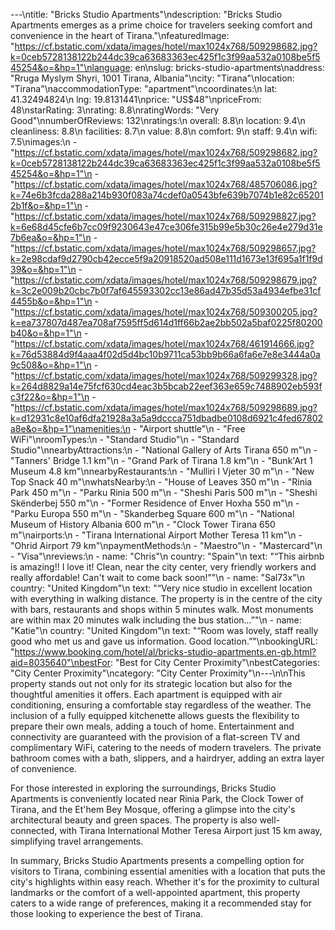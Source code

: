 ---\ntitle: "Bricks Studio Apartments"\ndescription: "Bricks Studio Apartments emerges as a prime choice for travelers seeking comfort and convenience in the heart of Tirana."\nfeaturedImage: "https://cf.bstatic.com/xdata/images/hotel/max1024x768/509298682.jpg?k=0ceb5728138122b244dc39ca63683363ec425f1c3f99aa532a0108be5f545254&o=&hp=1"\nlanguage: en\nslug: bricks-studio-apartments\naddress: "Rruga Myslym Shyri, 1001 Tirana, Albania"\ncity: "Tirana"\nlocation: "Tirana"\naccommodationType: "apartment"\ncoordinates:\n  lat: 41.32494824\n  lng: 19.8131441\nprice: "US$48"\npriceFrom: 48\nstarRating: 3\nrating: 8.8\nratingWords: "Very Good"\nnumberOfReviews: 132\nratings:\n  overall: 8.8\n  location: 9.4\n  cleanliness: 8.8\n  facilities: 8.7\n  value: 8.8\n  comfort: 9\n  staff: 9.4\n  wifi: 7.5\nimages:\n  - "https://cf.bstatic.com/xdata/images/hotel/max1024x768/509298682.jpg?k=0ceb5728138122b244dc39ca63683363ec425f1c3f99aa532a0108be5f545254&o=&hp=1"\n  - "https://cf.bstatic.com/xdata/images/hotel/max1024x768/485706086.jpg?k=74e6b3fcda288a214b930f083a74cdef0a0543bfe639b7074b1e82c652012b1f&o=&hp=1"\n  - "https://cf.bstatic.com/xdata/images/hotel/max1024x768/509298827.jpg?k=6e68d45cfe6b7cc09f9230643e47ce306fe315b99e5b30c26e4e279d31e7b6ea&o=&hp=1"\n  - "https://cf.bstatic.com/xdata/images/hotel/max1024x768/509298657.jpg?k=2e98cdaf9d2790cb42ecce5f9a20918520ad508e111d1673e13f695a1f1f9d39&o=&hp=1"\n  - "https://cf.bstatic.com/xdata/images/hotel/max1024x768/509298679.jpg?k=3c2e009b20cbc7b0f7af645593302cc13e86ad47b35d53a4934efbe31cf4455b&o=&hp=1"\n  - "https://cf.bstatic.com/xdata/images/hotel/max1024x768/509300205.jpg?k=ea737807d487ea708af7595ff5d614d1ff66b2ae2bb502a5baf0225f80200b40&o=&hp=1"\n  - "https://cf.bstatic.com/xdata/images/hotel/max1024x768/461914666.jpg?k=76d53884d9f4aaa4f02d5d4bc10b9711ca53bb9b66a6fa6e7e8e3444a0a9c508&o=&hp=1"\n  - "https://cf.bstatic.com/xdata/images/hotel/max1024x768/509299328.jpg?k=264d8829a14e75fcf630cd4eac3b5bcab22eef363e659c7488902eb593fc3f22&o=&hp=1"\n  - "https://cf.bstatic.com/xdata/images/hotel/max1024x768/509298689.jpg?k=d12931c8e10af6dfa21928a3a5a9dccca751dbadbe0108d6921c4fed67802a8e&o=&hp=1"\namenities:\n  - "Airport shuttle"\n  - "Free WiFi"\nroomTypes:\n  - "Standard Studio"\n  - "Standard Studio"\nnearbyAttractions:\n  - "National Gallery of Arts Tirana 650 m"\n  - "Tanners' Bridge 1.1 km"\n  - "Grand Park of Tirana 1.8 km"\n  - "Bunk'Art 1 Museum 4.8 km"\nnearbyRestaurants:\n  - "Mulliri I Vjeter 30 m"\n  - "New Top Snack 40 m"\nwhatsNearby:\n  - "House of Leaves 350 m"\n  - "Rinia Park 450 m"\n  - "Parku Rinia 500 m"\n  - "Sheshi Paris 500 m"\n  - "Sheshi Skënderbej 550 m"\n  - "Former Residence of Enver Hoxha 550 m"\n  - "Parku Europa 550 m"\n  - "Skanderbeg Square 600 m"\n  - "National Museum of History Albania 600 m"\n  - "Clock Tower Tirana 650 m"\nairports:\n  - "Tirana International Airport Mother Teresa 11 km"\n  - "Ohrid Airport 79 km"\npaymentMethods:\n  - "Maestro"\n  - "Mastercard"\n  - "Visa"\nreviews:\n  - name: "Chris"\n    country: "Spain"\n    text: "“This airbnb is amazing!! I love it!
Clean, near the city center, very friendly workers
and really affordable! Can't wait to come back soon!”"\n  - name: "Sal73x"\n    country: "United Kingdom"\n    text: "“Very nice studio in excellent location with everything in walking distance.
The property is in the centre of the city with bars, restaurants and shops within 5 minutes walk.
Most monuments are within max 20 minutes walk including the bus station...”"\n  - name: "Katie"\n    country: "United Kingdom"\n    text: "“Room was lovely, staff really good who met us and gave us information. Good location.”"\nbookingURL: "https://www.booking.com/hotel/al/bricks-studio-apartments.en-gb.html?aid=8035640"\nbestFor: "Best for City Center Proximity"\nbestCategories: "City Center Proximity"\ncategory: "City Center Proximity"\n---\n\nThis property stands out not only for its strategic location but also for the thoughtful amenities it offers. Each apartment is equipped with air conditioning, ensuring a comfortable stay regardless of the weather. The inclusion of a fully equipped kitchenette allows guests the flexibility to prepare their own meals, adding a touch of home. Entertainment and connectivity are guaranteed with the provision of a flat-screen TV and complimentary WiFi, catering to the needs of modern travelers. The private bathroom comes with a bath, slippers, and a hairdryer, adding an extra layer of convenience.

For those interested in exploring the surroundings, Bricks Studio Apartments is conveniently located near Rinia Park, the Clock Tower of Tirana, and the Et'hem Bey Mosque, offering a glimpse into the city's architectural beauty and green spaces. The property is also well-connected, with Tirana International Mother Teresa Airport just 15 km away, simplifying travel arrangements.

In summary, Bricks Studio Apartments presents a compelling option for visitors to Tirana, combining essential amenities with a location that puts the city's highlights within easy reach. Whether it's for the proximity to cultural landmarks or the comfort of a well-appointed apartment, this property caters to a wide range of preferences, making it a recommended stay for those looking to experience the best of Tirana.